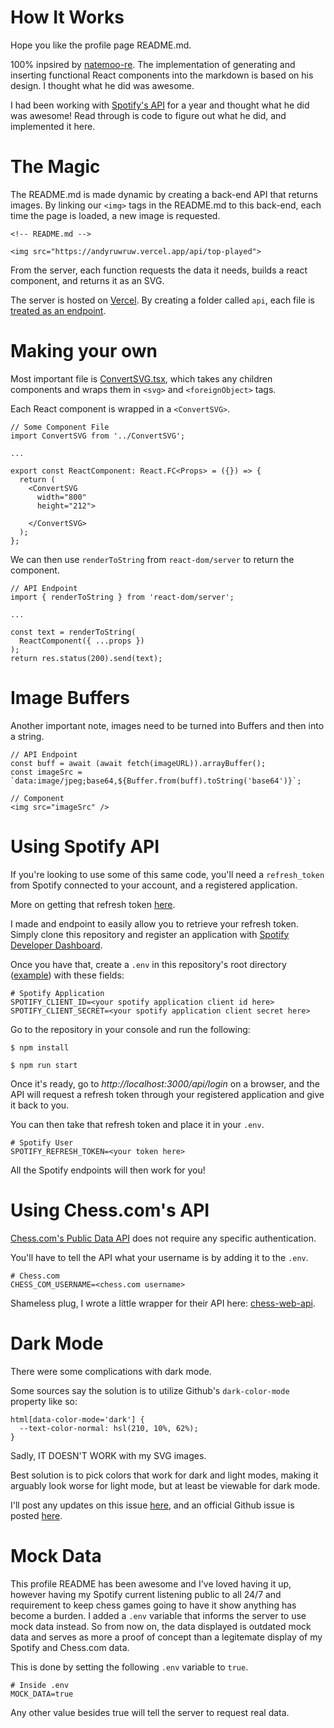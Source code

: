 # How It Works

Hope you like the profile page README.md.

100% inpsired by [natemoo-re](https://github.com/natemoo-re). The implementation of generating and inserting functional React components into the markdown is based on his design. I thought what he did was awesome.

I had been working with [Spotify's API](https://developer.spotify.com/documentation/web-api/) for a year and thought what he did was awesome! Read through is code to figure out what he did, and implemented it here.

# The Magic

The README.md is made dynamic by creating a back-end API that returns images. By linking our `<img>` tags in the README.md to this back-end, each time the page is loaded, a new image is requested.

```
<!-- README.md -->

<img src="https://andyruwruw.vercel.app/api/top-played">
```

From the server, each function requests the data it needs, builds a react component, and returns it as an SVG.

The server is hosted on [Vercel](https://vercel.com/). By creating a folder called `api`, each file is [treated as an endpoint](https://vercel.com/docs/serverless-functions/introduction).

# Making your own

Most important file is [ConvertSVG.tsx](https://github.com/andyruwruw/andyruwruw/blob/master/components/ConvertSVG.tsx), which takes any children components and wraps them in `<svg>` and `<foreignObject>` tags. 

Each React component is wrapped in a `<ConvertSVG>`.
```
// Some Component File
import ConvertSVG from '../ConvertSVG';

...

export const ReactComponent: React.FC<Props> = ({}) => {
  return (
    <ConvertSVG
      width="800"
      height="212">
      
    </ConvertSVG>
  );
};
```

We can then use `renderToString` from `react-dom/server` to return the component.

```
// API Endpoint
import { renderToString } from 'react-dom/server';

...

const text = renderToString(
  ReactComponent({ ...props })
);
return res.status(200).send(text);
```

# Image Buffers

Another important note, images need to be turned into Buffers and then into a string.
```
// API Endpoint
const buff = await (await fetch(imageURL)).arrayBuffer();
const imageSrc = `data:image/jpeg;base64,${Buffer.from(buff).toString('base64')}`;

// Component
<img src="imageSrc" />
```

# Using Spotify API

If you're looking to use some of this same code, you'll need a `refresh_token` from Spotify connected to your account, and a registered application.

More on getting that refresh token [here](https://developer.spotify.com/documentation/general/guides/authorization-guide/).

I made and endpoint to easily allow you to retrieve your refresh token. Simply clone this repository and register an application with [Spotify Developer Dashboard](https://developer.spotify.com/dashboard/login).

Once you have that, create a `.env` in this repository's root directory ([example](https://github.com/andyruwruw/andyruwruw/blob/master/.env.example)) with these fields:

```
# Spotify Application
SPOTIFY_CLIENT_ID=<your spotify application client id here>
SPOTIFY_CLIENT_SECRET=<your spotify application client secret here>
```

Go to the repository in your console and run the following:

```
$ npm install

$ npm run start
```

Once it's ready, go to *http://localhost:3000/api/login* on a browser, and the API will request a refresh token through your registered application and give it back to you.

You can then take that refresh token and place it in your `.env`.

```
# Spotify User
SPOTIFY_REFRESH_TOKEN=<your token here>
```

All the Spotify endpoints will then work for you!

# Using Chess.com's API

[Chess.com's Public Data API](https://www.chess.com/news/view/published-data-api) does not require any specific authentication.

You'll have to tell the API what your username is by adding it to the `.env`.

```
# Chess.com
CHESS_COM_USERNAME=<chess.com username>
```

Shameless plug, I wrote a little wrapper for their API here: [chess-web-api](https://www.npmjs.com/package/chess-web-api).

# Dark Mode

There were some complications with dark mode.

Some sources say the solution is to utilize Github's `dark-color-mode` property like so:

```
html[data-color-mode='dark'] {
  --text-color-normal: hsl(210, 10%, 62%);
}
```

Sadly, IT DOESN'T WORK with my SVG images.

Best solution is to pick colors that work for dark and light modes, making it arguably look worse for light mode, but at least be viewable for dark mode.

I'll post any updates on this issue [here](https://github.com/andyruwruw/andyruwruw/issues/3), and an official Github issue is posted [here](https://github.community/t/support-theme-context-for-images-in-light-vs-dark-mode/147981).

# Mock Data

This profile README has been awesome and I've loved having it up, however having my Spotify current listening public to all 24/7 and requirement to keep chess games going to have it show anything has become a burden. I added a `.env` variable that informs the server to use mock data instead. So from now on, the data displayed is outdated mock data and serves as more a proof of concept than a legitemate display of my Spotify and Chess.com data.

This is done by setting the following `.env` variable to `true`.

```
# Inside .env
MOCK_DATA=true
```

Any other value besides true will tell the server to request real data.
